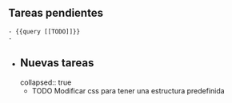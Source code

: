 ## Tareas pendientes
	- {{query [[TODO]]}}
	-
- ## Nuevas tareas
  collapsed:: true
	- TODO Modificar css para tener una estructura predefinida